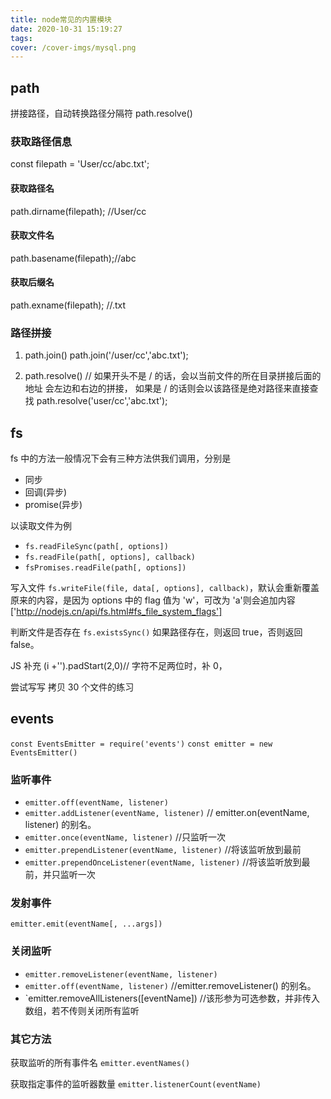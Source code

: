 ```yaml
---
title: node常见的内置模块
date: 2020-10-31 15:19:27
tags:
cover: /cover-imgs/mysql.png
---
```


## path

拼接路径，自动转换路径分隔符
path.resolve()

### 获取路径信息

const filepath = 'User/cc/abc.txt';

#### 获取路径名

path.dirname(filepath); //User/cc

#### 获取文件名

path.basename(filepath);//abc

#### 获取后缀名

path.exname(filepath); //.txt

### 路径拼接

1. path.join()
   path.join('/user/cc','abc.txt');

1. path.resolve()
   // 如果开头不是 / 的话，会以当前文件的所在目录拼接后面的地址
   会左边和右边的拼接，
   如果是 / 的话则会以该路径是绝对路径来直接查找
   path.resolve('user/cc','abc.txt');

## fs

fs 中的方法一般情况下会有三种方法供我们调用，分别是

- 同步
- 回调(异步)
- promise(异步)

以读取文件为例

- `fs.readFileSync(path[, options])`
- `fs.readFile(path[, options], callback)`
- `fsPromises.readFile(path[, options])`

写入文件
`fs.writeFile(file, data[, options], callback)`，默认会重新覆盖原来的内容，是因为 options 中的 flag 值为 'w'，可改为 'a'则会追加内容['http://nodejs.cn/api/fs.html#fs_file_system_flags']

判断文件是否存在
`fs.existsSync()` 如果路径存在，则返回 true，否则返回 false。

JS 补充
(i +'').padStart(2,0)// 字符不足两位时，补 0，

尝试写写 拷贝 30 个文件的练习

## events

`const EventsEmitter = require('events')`
`const emitter = new EventsEmitter()`

### 监听事件

- `emitter.off(eventName, listener)`
- `emitter.addListener(eventName, listener)` // emitter.on(eventName, listener) 的别名。
- `emitter.once(eventName, listener)` //只监听一次
- `emitter.prependListener(eventName, listener)` //将该监听放到最前
- `emitter.prependOnceListener(eventName, listener)` //将该监听放到最前，并只监听一次

### 发射事件

`emitter.emit(eventName[, ...args])`

### 关闭监听

- `emitter.removeListener(eventName, listener)`
- `emitter.off(eventName, listener)` //emitter.removeListener() 的别名。
- `emitter.removeAllListeners([eventName]) //该形参为可选参数，并非传入数组，若不传则关闭所有监听

### 其它方法

获取监听的所有事件名
`emitter.eventNames()`

获取指定事件的监听器数量
`emitter.listenerCount(eventName)`

